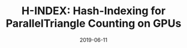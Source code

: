 ---
title: "H-INDEX: Hash-Indexing for ParallelTriangle Counting on GPUs"
collection: publications
date: 2019-06-11
venue: '2019 IEEE HPEC'
paperurl: 'https://ieeexplore.ieee.org/document/8916492'
---
